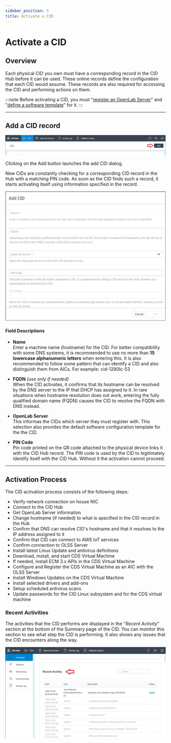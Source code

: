 ```yaml
---
sidebar_position: 3
title: Activate a CID
---
```


# Activate a CID
<!-- What, why, when, how -->
## Overview
Each physical CID you own must have a corresponding record in the CID Hub before it can be used. These online records define the configuration that each CID would assume. These records are also required for accessing the CID and performing actions on them.

:::note
Before activating a CID, you must "[register an OpenLab Server](register-a-server)" and "[define a software template](define-software-template)" for it.
:::

---

## Add a CID record

![Add CID Button](./img/add-cid-btn.jpg)

Clicking on the Add button launches the add CID dialog.

New CIDs are constantly checking for a corresponding CID record in the Hub with a matching PIN code. As soon as the CID finds such a record, it starts activating itself using information specified in the record.

![Add CID Dialog](./img/add-cid-dlg.jpg)

#### Field Descriptions  

- **Name**  
  Enter a machine name (hostname) for the CID. For better compatibility with some DNS systems, it is recommended to use no more than **15 lowercase alphanumeric letters** when entering this. It is also recommended to follow some pattern that can identify a CID and also distinguish them from AICs. For example: cid-1290lc-53

- **FQDN** *(use only if needed)*  
  When the CID activates, it confirms that its hostname can be resolved by the DNS server to the IP that DHCP has assigned to it. In rare situations when hostname resolution does not work, entering the fully qualified domain name (FQDN) causes the CID to resolve the FQDN with DNS instead.
  
- **OpenLab Server**  
  This informas the CIDs which server they must register with. This selection also provides the default software configuration template for the the CID.

- **PIN Code**  
  Pin code printed on the QR code attached to the physical device links it with the CID Hub record. The PIN code is used by the CID to legitimately identify itself with the CID Hub. Without it the activation cannot proceed. 

---

## Activation Process

The CID activation process consists of the following steps:

- Verify network connection on house NIC
- Connect to the CID Hub
- Get OpenLab Server information
- Change hostname (if needed) to what is specified in the CID record in the Hub
- Confirm that DNS can resolve CID's hostname and that it resolves to the IP address assigned to it
- Confirm that CID can connect to AWS IoT services
- Confirm connection to OLSS Server
- Install latest Linux Update and antivirus definitions
- Download, install, and start CDS Virtual Machine
- If needed, install ECM 3.x APIs in the CDS Virtual Machine
- Configure and Register the CDS Virtual Machine as an AIC with the OLSS Server
- Install Windows Updates on the CDS Virtual Machine
- Install selected drivers and add-ons
- Setup scheduled antivirus scans
- Update passwords for the CID Linux subsystem and for the CDS virtual machine

### Recent Activities

The activities that the CID performs are displayed in the "*Recent Activity*" section at the bottom of the Summary page of the CID. You can monitor this section to see what step the CID is performing. It also shows any issues that the CID encounters along the way.

![Recent Acitivity](./img/recent-activity.jpg)

